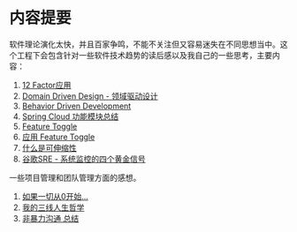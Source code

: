 # 内容提要 
软件理论演化太快，并且百家争鸣，不能不关注但又容易迷失在不同思想当中。这个工程下会包含针对一些软件技术趋势的读后感以及我自己的一些思考，主要内容：  
1. [12 Factor应用](12factor.md)
2. [Domain Driven Design - 领域驱动设计](DomainDrivenDesign.md)
3. [Behavior Driven Development](BDD.md)
4. [Spring Cloud 功能模块总结](SpringCloud.md)
5. [Feature Toggle](FeatureToggle.md)
6. [应用 Feature Toggle](ApplyFeatureToggle.md)  
7. [什么是可伸缩性](Scalability.md)
8. [谷歌SRE - 系统监控的四个黄金信号](Google-SRE-4-golden-signals.md)

一些项目管理和团队管理方面的感想。  
1. [如果一切从0开始...](StartFrom0.md)
2. [我的三线人生哲学](Happiness.md)
3. [非暴力沟通 总结](NVC.md)
